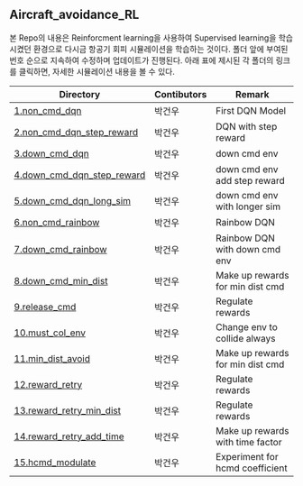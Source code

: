 
## Aircraft_avoidance_RL

본 Repo의 내용은 Reinforcment learning을 사용하여 Supervised learning을 학습시켰던 환경으로 다시금 항공기 회피 시뮬레이션을 학습하는 것이다. 폴더 앞에 부여된 번호 순으로 지속하여 수정하며 업데이트가 진행된다. 아래 표에 제시된 각 폴더의 링크를 클릭하면, 자세한 시뮬레이션 내용을 볼 수 있다.

| Directory | Contibutors | Remark |
| --- | --- | --- |
| [1.non_cmd_dqn](./1.non_cmd_dqn) | 박건우 | First DQN Model |
| [2.non_cmd_dqn_step_reward](./2.non_cmd_dqn_step_reward) | 박건우 | DQN with step reward |
| [3.down_cmd_dqn](./3.down_cmd_dqn) | 박건우 | down cmd env |
| [4.down_cmd_dqn_step_reward](./4.down_cmd_dqn_step_reward) | 박건우 | down cmd env add step reward |
| [5.down_cmd_dqn_long_sim](./5.down_cmd_dqn_long_sim) | 박건우 | down cmd env with longer sim |
| [6.non_cmd_rainbow](./6.non_cmd_rainbow) | 박건우 | Rainbow DQN |
| [7.down_cmd_rainbow](./7.down_cmd_rainbow) | 박건우 | Rainbow DQN with down cmd env |
| [8.down_cmd_min_dist](./8.down_cmd_min_dist) | 박건우 | Make up rewards for min dist cmd |
| [9.release_cmd](./9.release_cmd) | 박건우 | Regulate rewards |
| [10.must_col_env](./10.must_col_env) | 박건우 | Change env to collide always |
| [11.min_dist_avoid](./11.min_dist_avoid) | 박건우 | Make up rewards for min dist cmd |
| [12.reward_retry](./12.reward_retry) | 박건우 | Regulate rewards |
| [13.reward_retry_min_dist](./13.reward_retry_min_dist) | 박건우 | Regulate rewards |
| [14.reward_retry_add_time](./14.reward_retry_add_time) | 박건우 | Make up rewards with time factor |
| [15.hcmd_modulate](./15.hcmd_modulate) | 박건우 | Experiment for hcmd coefficient |

